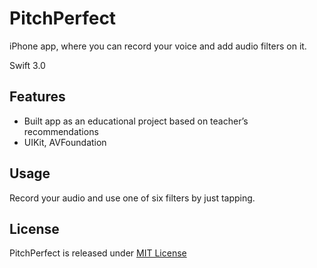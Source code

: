 # PitchPerfect
iPhone app, where you can record your voice and add audio filters on it.

Swift 3.0 

## Features

* Built app as an educational project based on teacher’s recommendations
* UIKit, AVFoundation

## Usage

Record your audio and use one of six filters by just tapping.


## License

PitchPerfect is released under [MIT License](https://opensource.org/licenses/MIT)

